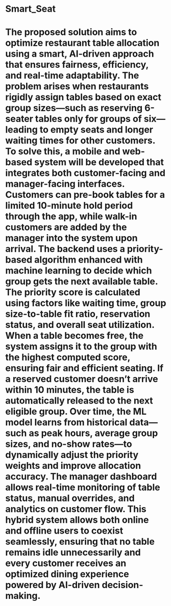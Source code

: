 # Smart_Seat
# The proposed solution aims to optimize restaurant table allocation using a smart, AI-driven approach that ensures fairness, efficiency, and real-time adaptability. The problem arises when restaurants rigidly assign tables based on exact group sizes—such as reserving 6-seater tables only for groups of six—leading to empty seats and longer waiting times for other customers. To solve this, a mobile and web-based system will be developed that integrates both customer-facing and manager-facing interfaces. Customers can pre-book tables for a limited 10-minute hold period through the app, while walk-in customers are added by the manager into the system upon arrival. The backend uses a priority-based algorithm enhanced with machine learning to decide which group gets the next available table. The priority score is calculated using factors like waiting time, group size-to-table fit ratio, reservation status, and overall seat utilization. When a table becomes free, the system assigns it to the group with the highest computed score, ensuring fair and efficient seating. If a reserved customer doesn’t arrive within 10 minutes, the table is automatically released to the next eligible group. Over time, the ML model learns from historical data—such as peak hours, average group sizes, and no-show rates—to dynamically adjust the priority weights and improve allocation accuracy. The manager dashboard allows real-time monitoring of table status, manual overrides, and analytics on customer flow. This hybrid system allows both online and offline users to coexist seamlessly, ensuring that no table remains idle unnecessarily and every customer receives an optimized dining experience powered by AI-driven decision-making.

